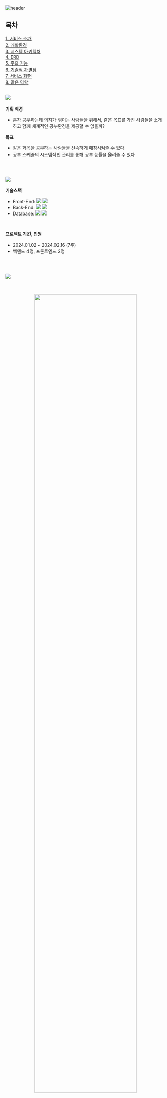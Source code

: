 ![header](https://capsule-render.vercel.app/api?type=rect&height=300%&width=150%&color=fefae0&text=다%20각%20&section=header&reversal=false&textBg=false&fontAlign=50&desc=스터디%20랜덤%20매칭&fontColor=dda15e&rotate=-1&descAlignY=71&fontSize=100&animation=twinkling)

## 목차  
[1. 서비스 소개](#1-서비스-소개)  
[2. 개발환경](#2-개발환경)  
[3. 시스템 아키텍처](#3-시스템-아키텍처)  
[4. ERD](#4-erd)  
[5. 주요 기능](#5-주요-기능)  
[6. 기술적 차별점](#6-기술적-차별점)  
[7. 서비스 화면](#7-서비스-화면)  
[8. 맡은 역할](#8-맡은-역할) 


![](https://capsule-render.vercel.app/api?type=transparent&height=50&color=gradient&text=1.%20서비스%20소개&fontAlign=14.4&fontColor=bc6c25&fontSize=40&fontAlignY=63)
---
<b>기획 배경</b>

- 혼자 공부하는데 의지가 꺾이는 사람들을 위해서, 같은 목표를 가진 사람들을 소개하고 함께 체계적인 공부환경을 제공할 수 없을까?

<b>목표</b>

- 같은 과목을 공부하는 사람들을 신속하게 매칭시켜줄 수 있다
- 공부 스케쥴의 시스템적인 관리를 통해 공부 능률을 올려줄 수 있다

<br>

![](https://capsule-render.vercel.app/api?style=flat-square&type=transparent&height=50&color=gradient&text=2.%20개발환경&fontAlign=12.5&fontColor=bc6c25&fontSize=40&fontAlignY=63)
---
<b>기술스택</b>

- Front-End: ![](https://img.shields.io/badge/Vue.js-35495E?style=flat-square&logo=vuedotjs&logoColor=white) ![](https://img.shields.io/badge/Sass-CC6699?style=flat-square&logo=Sass&logoColor=white)
- Back-End: ![](https://img.shields.io/badge/SpringBoot-6DB33F?style=flat-square&logo=SpringBoot&logoColor=white) ![](https://img.shields.io/badge/Spring-6DB33F?style=flat-square&logo=Spring&logoColor=white)
- Database: ![](https://img.shields.io/badge/MySQL-4479A1?style=flat-square&logo=MySQL&logoColor=white) ![](https://img.shields.io/badge/Redis-DC382D?style=flat-square&logo=Redis&logoColor=white)
<br>

<b>프로젝트 기간, 인원</b>

- 2024.01.02 ~ 2024.02.16 (7주)
- 백엔드 4명, 프론트엔드 2명


<br>

![](https://capsule-render.vercel.app/api?style=flat-square&type=transparent&height=50&color=gradient&text=3.%20시스템%20아키텍처&fontAlign=20.5&fontColor=bc6c25&fontSize=40&fontAlignY=63)
---
<br>
<p align="center">
    <img src="./assets/architecture.png" width="80%" height="80%" />
</p>
<br>

![](https://capsule-render.vercel.app/api?type=transparent&height=50&color=gradient&text=4.%20ERD&fontAlign=7&fontColor=bc6c25&fontSize=40&fontAlignY=63)
---

![다각_ERD](./assets/다각_ERD.png)
<br>

![](https://capsule-render.vercel.app/api?style=flat-square&type=transparent&height=50&color=gradient&text=5.%20주요%20기능&fontAlign=13&fontColor=bc6c25&fontSize=40&fontAlignY=63)
---
<p align="center">  
    <img src="./assets/dagak.png" width="10%" height="10%" />
    <img src="./assets/study.png" width="10%" height="10%"/>
    <img src="./assets/wing.png" width="10%" height="10%" />
    <img src="./assets/mokkoji.png" width="10%" height="10%" />
    <img src="./assets/avatar.png" width="10%" height="10%" />
</p>  


- **체계적인 공부환경** : 오늘의 공부 스케쥴(이하 다각)에 따라서 자동으로 공부시간 관리/스터디룸 관리를 해줍니다.  

- **맞춤형 스터디룸** : 나와 같은 목표를 가진 사람들을 매칭해줍니다.  

- **신속한 공부환경** : 시작과 동시에 랜덤 매칭으로 즉시 스터디룸에 입장시켜줍니다.  

- **함께하는 모꼬지** : 모임에 가입하고 함께 공부할 수 있습니다.  

- **맞춤형 아바타** : 공부시간에 따른 포인트 지급으로 자신의 아바타를 꾸밀 수 있습니다.  
<br>

 ![](https://capsule-render.vercel.app/api?style=flat-square&type=transparent&height=50&color=gradient&text=6.%20기술적%20차별점&fontAlign=17.5&fontColor=bc6c25&fontSize=40&fontAlignY=63)

## 1. Recapcha

구글API를 이용한 브루트포스 / 매크로 방지
<p align="center">  
    <img src="./assets/recapcha.png" width="60%" height="50%" />
</p>



## 2. 다각 생성 로직

공부 과목 갯수와 일정에 따른 다각형 모양
<p align="center">  
    <img src="./assets/circle.png" width="10%" height="10%" />
    <img src="./assets/triangle.png" width="10%" height="10%"/>
    <img src="./assets/square.png" width="10%" height="10%" />
    <img src="./assets/dagak.png" width="10%" height="10%" />
</p>

## 3. 실시간 상호작용

사용자와 서버와의 웹소켓 통신과,구독/발행을 통해 실시간 상호작용 시스템
<p align="center">  
    <img src="./assets/websocket.png" width="50%" height="50%" />
</p>

![](https://capsule-render.vercel.app/api?style=flat-square&type=transparent&height=50&color=gradient&text=7.%20서비스%20화면&fontAlign=15&fontColor=bc6c25&fontSize=40&fontAlignY=63)
---

### 1. 메인
![main](./assets/main.png)

### 2. 유저/모꼬지 랭킹

![ranking_1](./assets/ranking_1.png) |![ranking_2](./assets/ranking_2.png)
--- | --- |  

### 3. 스터디룸
![studyroom](./assets/studyroom.png)
![studyroom_qna](./assets/studyroom_qna.png)
![studyroom_next](./assets/studyroom_next.png)

### 4. 친구/모꼬지 신청, 모꼬지 페이지
![apply](./assets/apply.png)
![mokkoji_page](./assets/mokkoji_page.png)

### 5. 마이페이지
- 스케줄 관리
![mypage_schedule](./assets/mypage_schedule.png)
![mypage_mydagak_list](./assets/mypage_mydagak_list.png)
![mypage_mydagak_detail](./assets/mypage_mydagak_detail.png)
![mypage_addschedule](./assets/mypage_addschedule.png)

- 친구, 질문, 알림 목록 
<p align="center">  
    <img src="./assets/mypage_friend.png" width="32%">
    <img src="./assets/mypage_qna.png" width="32%">
    <img src="./assets/mypage_alarm.png" width="32%">
</p>

- 보관함
![mypage_inven](./assets/mypage_inven.png)

- 정보
![mypage_info](./assets/mypage_info.png)

### 6. 상점
![mypage_info](./assets/store.png)

<br>

![](https://capsule-render.vercel.app/api?style=flat-square&type=transparent&height=50&color=gradient&text=8.%20맡은역할&fontAlign=12&fontColor=bc6c25&fontSize=40&fontAlignY=63)
---

### 최영진
- **프론트엔드 담당**
    - Vue3, Pinia(상태 관리 라이브러리), scss, eslint, prettier

- **담당 기능**
    - vue 디렉토리 구조 구축
    
    - 회원가입, 로그인
    - 마이페이지
        - 스케줄 관리
        - 친구 목록
        - 질문 목록
        - 알림 관리
        - 아이템 보관함
        - 내 정보 수정
    - 친구/모꼬지 신청, 수락, 거절
    - 모꼬지 상세페이지
    - 상점
